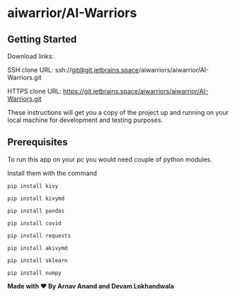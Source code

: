 # aiwarrior/AI-Warriors



## Getting Started

Download links:

SSH clone URL: ssh://git@git.jetbrains.space/aiwarriors/aiwarrior/AI-Warriors.git

HTTPS clone URL: https://git.jetbrains.space/aiwarriors/aiwarrior/AI-Warriors.git



These instructions will get you a copy of the project up and running on your local machine for development and testing purposes.

## Prerequisites

To run this app on your pc you would need  couple of python modules.

Install them with the command

```
pip install kivy
```
```
pip install kivymd
```
```
pip install pandas
```
```
pip install covid
```
```
pip install requests
```
```
pip install akivymd
```

```
pip install sklearn
```

```
pip install numpy
```

 **Made with ❤️ By Arnav Anand and Devam Lokhandwala**